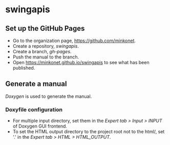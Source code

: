 # swingapis

## Set up the GitHub Pages

* Go to the organization page, https://github.com/minkonet.
* Create a repository, *swingapis*.
* Create a branch, *gh-pages*.
* Push the manual to the branch.
* Open https://minkonet.github.io/swingapis to see what has been published.

## Generate a manual

*Doxygen* is used to generate the manual.

### Doxyfile configuration

* For multiple input directory, set them in the _Expert tab > Input > INPUT_ of Doxygen GUI frontend.
* To set the HTML output directory to the project root not to the html/, set '.' in the _Expert tab > HTML > HTML_OUTPUT_.


